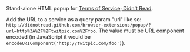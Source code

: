 Stand-alone HTML popup for [Terms of Service; Didn't Read](http://tos-dr.info).

Add the URL to a service as a query param "url" like so: `http://didnotread.github.com/browser-extensions/popup/?url=http%3A%2F%2Ftwitpic.com%2Ffoo`. The value must be URL component encoded (in JavaScript it would be `encodeURIComponent('http://twitpic.com/foo')`).
